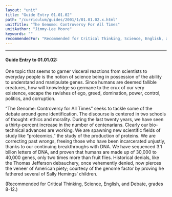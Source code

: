```yaml
---
layout: "unit"
title: "Guide Entry 01.01.02"
path: "/curriculum/guides/2001/1/01.01.02.x.html"
unitTitle: "The Genome: Controversy For All Times"
unitAuthor: "Jimmy-Lee Moore"
keywords: ""
recommendedFor: "Recommended for Critical Thinking, Science, English, and Debate, grades 8-12."
---
```

<body>
<hr/>
 <h4>
  Guide Entry to 01.01.02:
 </h4>
 <p>
  One topic that seems to garner visceral reactions from scientists to everyday people is the notion of science being in possession of the ability to understand and manipulate genes. Since humans are deemed fallible creatures, how will knowledge so germane to the crux of our very existence, escape the ravishes of ego, greed, domination, power, control, politics, and corruption.
 </p>
<p>
  “The Genome: Controversy for All Times” seeks to tackle some of the debate around gene identification. The discourse is centered in two schools of thought: ethics and morality. During the last twenty years, we have seen a thirty-percent increase in the number of centenarians. Clearly our bio-technical advances are working. We are spawning new scientific fields of study like “proteomics,” the study of the production of proteins. We are correcting past wrongs, freeing those who have been incarcerated unjustly, thanks to our continuing breakthroughs with DNA. We have sequenced 3.1 billon letters of DNA, and proven that humans are made up of 30,000 to 40,000 genes, only two times more than fruit flies. Historical denials, like the Thomas Jefferson debauchery, once vehemently denied, now pierces the veneer of American piety; courtesy of the genome factor by proving he fathered several of Sally Hemings’ children.
 </p>
<p>
  (Recommended for Critical Thinking, Science, English, and Debate, grades 8-12.)
 </p>

</body>